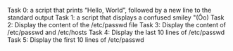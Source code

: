 Task 0: a script that prints “Hello, World”, followed by a new line to the standard output
Task 1: a script that displays a confused smiley "(Ôo)
Task 2: Display the content of the /etc/passwd file
Task 3: Display the content of /etc/passwd and /etc/hosts
Task 4: Display the last 10 lines of /etc/passwd
Task 5: Display the first 10 lines of /etc/passwd
